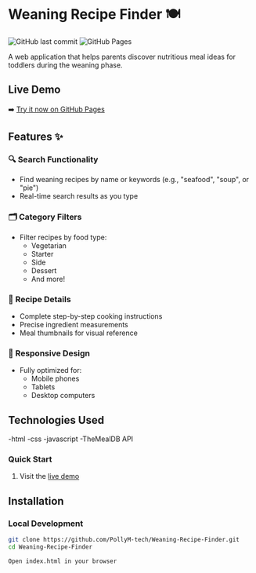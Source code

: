 # Weaning Recipe Finder 🍽️

![GitHub last commit](https://img.shields.io/github/last-commit/PollyM-tech/Weaning-Recipe-Finder)
![GitHub Pages](https://img.shields.io/badge/Deployment-GitHub%20Pages-blue)

A web application that helps parents discover nutritious meal ideas for toddlers during the weaning phase.

## Live Demo
➡️ [Try it now on GitHub Pages](https://pollym-tech.github.io/Weaning-Recipe-Finder/)

## Features ✨

### 🔍 Search Functionality
- Find weaning recipes by name or keywords (e.g., "seafood", "soup", or "pie")
- Real-time search results as you type

### 🗂️ Category Filters
- Filter recipes by food type:
  - Vegetarian
  - Starter
  - Side
  - Dessert
  - And more!

### 📖 Recipe Details
- Complete step-by-step cooking instructions
- Precise ingredient measurements
- Meal thumbnails for visual reference

### 📱 Responsive Design
- Fully optimized for:
  - Mobile phones
  - Tablets
  - Desktop computers

 ## Technologies Used
 -html
 -css
 -javascript
  -TheMealDB API

### Quick Start
1. Visit the [live demo](https://pollym-tech.github.io/Weaning-Recipe-Finder/)

## Installation 

### Local Development
```bash
git clone https://github.com/PollyM-tech/Weaning-Recipe-Finder.git
cd Weaning-Recipe-Finder

Open index.html in your browser